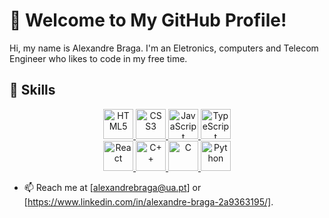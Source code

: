 # 👋 Welcome to My GitHub Profile!

Hi, my name is Alexandre Braga. I'm an Eletronics, computers and Telecom Engineer who likes to code in my free time.

## 📖 Skills

<div align="center">

  <!-- First Row: Web Fundamentals -->
  <a href="https://developer.mozilla.org/en-US/docs/Web/HTML" title="HTML5">
    <img src="https://cdn.simpleicons.org/html5/E34F26" alt="HTML5" height="48">
  </a>
  <a href="https://developer.mozilla.org/en-US/docs/Web/CSS" title="CSS3">
    <img src="https://cdn.simpleicons.org/css3/1572B6" alt="CSS3" height="48">
  </a>
  <a href="https://developer.mozilla.org/en-US/docs/Web/JavaScript" title="JavaScript">
    <img src="https://cdn.simpleicons.org/javascript/F7DF1E" alt="JavaScript" height="48">
  </a>
  <a href="https://www.typescriptlang.org/" title="TypeScript">
    <img src="https://cdn.simpleicons.org/typescript/3178C6" alt="TypeScript" height="48">
  </a>

  <!-- Second Row: Frameworks & Languages -->
  <br>
  <a href="https://react.dev/" title="React">
    <img src="https://cdn.simpleicons.org/react/61DAFB" alt="React" height="48">
  </a>
  <a href="https://en.cppreference.com/w/" title="C++">
    <img src="https://cdn.simpleicons.org/cplusplus/00599C" alt="C++" height="48">
  </a>
  <a href="https://en.cppreference.com/w/c" title="C">
    <img src="https://cdn.simpleicons.org/c/A8B9DC" alt="C" height="48">
  </a>
  <a href="https://www.python.org/" title="Python">
    <img src="https://cdn.simpleicons.org/python/3776AB" alt="Python" height="48">
  </a>

</div>

- 📫 Reach me at [alexandrebraga@ua.pt] or [https://www.linkedin.com/in/alexandre-braga-2a9363195/].
